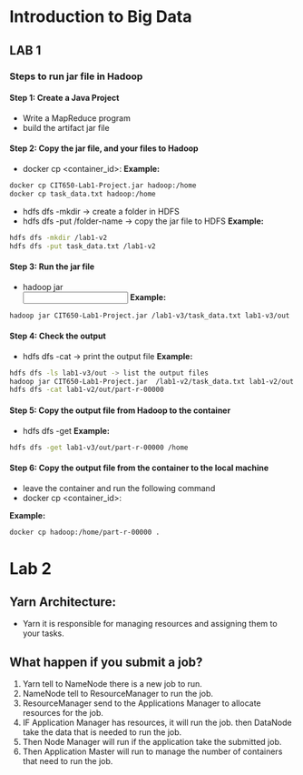 # Introduction to Big Data
## LAB 1

### Steps to run jar file in Hadoop

#### Step 1: Create a Java Project
- Write a MapReduce program
- build the artifact jar file

#### Step 2: Copy the jar file, and your files to Hadoop
- docker cp <jar file> <container_id>:<path>
**Example:**
```bash
docker cp CIT650-Lab1-Project.jar hadoop:/home
docker cp task_data.txt hadoop:/home
```

- hdfs dfs -mkdir <folder name> -> create a folder in HDFS
- hdfs dfs -put <your fils> /folder-name -> copy the jar file to HDFS
**Example:**
```bash
hdfs dfs -mkdir /lab1-v2
hdfs dfs -put task_data.txt /lab1-v2
```

#### Step 3: Run the jar file
- hadoop jar <jar file> <main class> <input file> <output file>
**Example:**
```bash
hadoop jar CIT650-Lab1-Project.jar /lab1-v3/task_data.txt lab1-v3/out
```

#### Step 4: Check the output
- hdfs dfs -cat <output file> -> print the output file
**Example:**
```bash
hdfs dfs -ls lab1-v3/out -> list the output files
hadoop jar CIT650-Lab1-Project.jar  /lab1-v2/task_data.txt lab1-v2/out
hdfs dfs -cat lab1-v2/out/part-r-00000
```

#### Step 5: Copy the output file from Hadoop to the container
- hdfs dfs -get <output file> <local path>
**Example:**
```bash
hdfs dfs -get lab1-v3/out/part-r-00000 /home
```

#### Step 6: Copy the output file from the container to the local machine
- leave the container and run the following command
- docker cp <container_id>:<path> <local path>

**Example:**
```bash
docker cp hadoop:/home/part-r-00000 .
```

# Lab 2
## Yarn Architecture:
- Yarn it is responsible for managing resources and assigning them to your tasks.

## What happen if you submit a job?
1. Yarn tell to NameNode there is a new job to run.
2. NameNode tell to ResourceManager to run the job.
3. ResourceManager send to the Applications Manager to allocate resources for the job.
5. IF Application Manager has resources, it will run the job. then DataNode take the data that is needed to run the job.
6. Then Node Manager will run if the application take the submitted job.
7. Then Application Master will run to manage the number of containers that need to run the job.
